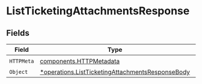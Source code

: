 # ListTicketingAttachmentsResponse


## Fields

| Field                                                                                                               | Type                                                                                                                | Required                                                                                                            | Description                                                                                                         |
| ------------------------------------------------------------------------------------------------------------------- | ------------------------------------------------------------------------------------------------------------------- | ------------------------------------------------------------------------------------------------------------------- | ------------------------------------------------------------------------------------------------------------------- |
| `HTTPMeta`                                                                                                          | [components.HTTPMetadata](../../models/components/httpmetadata.md)                                                  | :heavy_check_mark:                                                                                                  | N/A                                                                                                                 |
| `Object`                                                                                                            | [*operations.ListTicketingAttachmentsResponseBody](../../models/operations/listticketingattachmentsresponsebody.md) | :heavy_minus_sign:                                                                                                  | N/A                                                                                                                 |